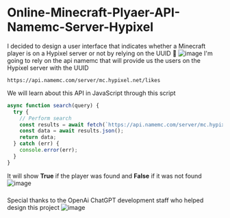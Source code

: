 # Online-Minecraft-Plyaer-API-Namemc-Server-Hypixel
I decided to design a user interface that indicates whether a Minecraft player is on a Hypixel server or not by relying on the UUID 🍃
![image](https://user-images.githubusercontent.com/74735976/212465811-3356e66f-7ae9-4a29-bee2-9353c8713a4f.png)
I'm going to rely on the api namemc that will provide us the users on the Hypixel server with the UUID
```url
https://api.namemc.com/server/mc.hypixel.net/likes
```
We will learn about this API in JavaScript through this script
```js
async function search(query) {
  try {
    // Perform search
    const results = await fetch(`https://api.namemc.com/server/mc.hypixel.net/likes?profile=${query}`);
    const data = await results.json();
    return data;
  } catch (err) {
    console.error(err);
  }
}
```
It will show **True** if the player was found and **False** if it was not found
![image](https://user-images.githubusercontent.com/74735976/212465931-853c22a5-d800-410e-99ca-a3e4e8bdc4c9.png)
###
Special thanks to the OpenAi ChatGPT development staff who helped design this project
![image](https://user-images.githubusercontent.com/74735976/212466003-6bdfba43-b175-48a9-bd0b-f0b3d0ab114c.png)
#
